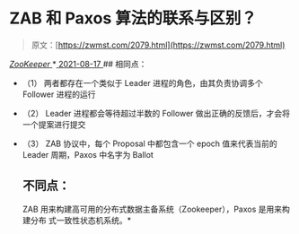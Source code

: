 <!--yml
category: 未分类
date: 0001-01-01 00:00:00
--->

# ZAB 和 Paxos 算法的联系与区别？

> 原文：[https://zwmst.com/2079.html](https://zwmst.com/2079.html)

   [ *ZooKeeper* ](https://zwmst.com/zookeeper)*[ <time datetime="2021-08-17T11:22:56+08:00"> 2021-08-17 </time> ](https://zwmst.com/2079.html)  ## 相同点：

*   （1） 两者都存在一个类似于 Leader 进程的角色，由其负责协调多个
    Follower 进程的运行
*   （2） Leader 进程都会等待超过半数的 Follower 做出正确的反馈后，才会将一个提案进行提交
*   （3） ZAB 协议中，每个 Proposal 中都包含一个 epoch 值来代表当前的 Leader 周期，Paxos 中名字为 Ballot

    ## 不同点：

    ZAB 用来构建高可用的分布式数据主备系统（Zookeeper），Paxos 是用来构建分布
    式一致性状态机系统。*